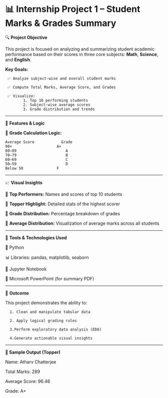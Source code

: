 # 📊 Internship Project 1 – Student Marks & Grades Summary

🔍 **Project Objective**

This project is focused on analyzing and summarizing student academic performance based on their scores in three core subjects: **Math**, **Science**, and **English**.

**Key Goals:**

     ✅ Analyze subject-wise and overall student marks

     ✅ Compute Total Marks, Average Score, and Grades

     ✅ Visualize:
            1. Top 10 performing students
            2. Subject-wise average scores
            3. Grade distribution and trends
---------------------------------------------------------
🧮 **Features & Logic**

🎯 **Grade Calculation Logic:**

    Average Score            Grade
    90+	                   A+
    80–89	                   A
    70–79	                   B
    60–69	                   C
    50–59	                   D
    Below 50	           F
----------------------------------------------------

📈 **Visual Insights**

🔹 **Top Performers:** Names and scores of top 10 students

🔹 **Topper Highlight:** Detailed stats of the highest scorer

🔹 **Grade Distribution:** Percentage breakdown of grades

🔹 **Average Distribution:** Visualization of average marks across all students

------------------------------------------------

🧠 **Tools & Technologies Used**

🐍 Python

📊 Libraries: pandas, matplotlib, seaborn

📒 Jupyter Notebook

📄 Microsoft PowerPoint (for summary PDF)

--------------------------------------------
🏁 **Outcome**

This project demonstrates the ability to:

      1. Clean and manipulate tabular data
    
      2. Apply logical grading rules
    
      3.Perform exploratory data analysis (EDA)
    
      4.Generate actionable visual insights

----------------------------------------------------

**📌 Sample Output (Topper)**

Name: Atharv Chatterjee

Total Marks: 289

Average Score: 96.46

Grade: A+
